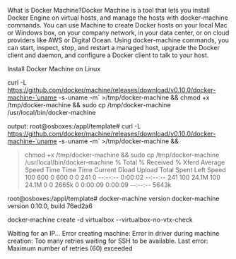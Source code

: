 What is Docker Machine?Docker Machine is a tool that lets you install Docker Engine on virtual hosts, and manage the hosts with docker-machine commands. You can use Machine to create Docker hosts on your local Mac or Windows box, on your company network, in your data center, or on cloud providers like AWS or Digital Ocean.
Using docker-machine commands, you can start, inspect, stop, and restart a managed host, upgrade the Docker client and daemon, and configure a Docker client to talk to your host.

Install Docker Machine on Linux

curl -L https://github.com/docker/machine/releases/download/v0.10.0/docker-machine-`uname -s`-`uname -m` >/tmp/docker-machine && chmod +x /tmp/docker-machine && sudo cp /tmp/docker-machine /usr/local/bin/docker-machine

output:
root@osboxes:/appl/template# curl -L https://github.com/docker/machine/releases/download/v0.10.0/docker-machine-`uname -s`-`uname -m` >/tmp/docker-machine &&
>   chmod +x /tmp/docker-machine &&
>   sudo cp /tmp/docker-machine /usr/local/bin/docker-machine
  % Total    % Received % Xferd  Average Speed   Time    Time     Time  Current
                                 Dload  Upload   Total   Spent    Left  Speed
100   600    0   600    0     0    241      0 --:--:--  0:00:02 --:--:--   241
100 24.1M  100 24.1M    0     0  2665k      0  0:00:09  0:00:09 --:--:-- 5643k

root@osboxes:/appl/template# docker-machine version
docker-machine version 0.10.0, build 76ed2a6

docker-machine create -d virtualbox --virtualbox-no-vtx-check 

Waiting for an IP...
Error creating machine: Error in driver during machine creation: Too many retries waiting for SSH to be available.  Last error: Maximum number of retries (60) exceeded



